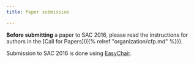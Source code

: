 ```yaml
---
title: Paper submission

---
```


**Before submitting** a paper to SAC 2016, please read the instructions for
authors in the [Call for Papers]({{% relref "organization/cfp.md" %}}).

Submission to SAC 2016 is done using
[EasyChair](https://easychair.org/conferences/?conf=sac20160).
